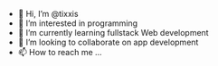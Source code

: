 - 👋 Hi, I’m @tixxis
- 👀 I’m interested in programming 
- 🌱 I’m currently learning  fullstack Web development 
- 💞️ I’m looking to collaborate on  app development 
- 📫 How to reach me ...

<!---
tixxis/tixxis is a ✨ special ✨ repository because its `README.md` (this file) appears on your GitHub profile.
You can click the Preview link to take a look at your changes.
--->
